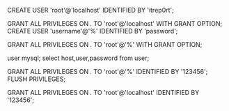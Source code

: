 

CREATE USER 'root'@'localhost' IDENTIFIED BY 'itrep0rt';

GRANT ALL PRIVILEGES ON *.* TO 'root'@'localhost' WITH GRANT OPTION;
CREATE USER 'username'@'%' IDENTIFIED BY 'password';

GRANT ALL PRIVILEGES ON *.* TO 'root'@'%' WITH GRANT OPTION;



user mysql;
select host,user,password from user;

GRANT ALL PRIVILEGES ON *.* TO 'root'@'%' IDENTIFIED BY '123456';
FLUSH PRIVILEGES;

GRANT ALL PRIVILEGES ON *.* TO 'root'@'localhost' IDENTIFIED BY '123456';

